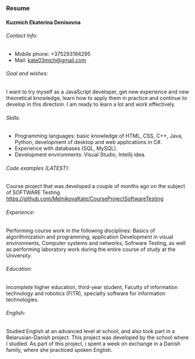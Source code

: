 ### Resume
#### Kuzmich Ekaterina Denisovna
###### Contact Info: 
- Mobile phone: +375293194295
- Mail: kate03mich@gmail.com
###### Goal and wishes: 
I want to try myself as a JavaScript developer, get new experience and new theoretical knowledge, learn how to apply them in practice and continue to develop in this direction. I am ready to learn a lot and work effectively.                                                                                                                              
###### Skills:
- Programming languages: basic knowledge of HTML, CSS, C++, Java, Python, development of desktop and web applications in C#.                                     
- Experience with databases (SQL, MySQL). 
- Development environments: Visual Studio, Intellij idea.                                                                    
###### Code examples (LATEST): 
Course project that was developed a couple of months ago on the subject of SOFTWARE Testing https://github.com/MelnikovaKate/CourseProjectSoftwareTesting                                    
###### Experience: 
Performing course work in the following disciplines: Basics of algorithmization and programming, application Development in visual environments, Computer systems and networks, Sofrware Testing, as well as performing laboratory work during the entire course of study at the University.                                   
###### Education: 
Incomplete higher education, third-year student, Faculty of information technology and robotics (FITR), specialty software for information technologies. 
###### English: 
Studied English at an advanced level at school, and also took part in a Belarusian-Danish project. This project was developed by the school where I studied. As part of this project, i spent a week on exchange in a Danish family, where she practiced spoken English.
